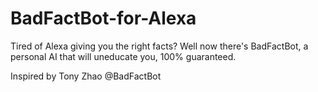 # BadFactBot-for-Alexa
Tired of Alexa giving you the right facts? Well now there's BadFactBot, a personal AI that will uneducate you, 100% guaranteed.

Inspired by Tony Zhao @BadFactBot
